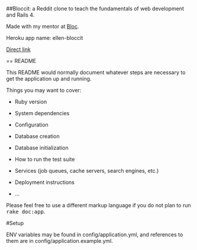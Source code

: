 ##Bloccit: a Reddit clone to teach the fundamentals of web development and Rails 4.

Made with my mentor at [Bloc](http://bloc.io).

Heroku app name: ellen-bloccit

[Direct link](http://ellen-bloccit.herokuapp.com)


== README

This README would normally document whatever steps are necessary to get the
application up and running.

Things you may want to cover:

* Ruby version

* System dependencies

* Configuration

* Database creation

* Database initialization

* How to run the test suite

* Services (job queues, cache servers, search engines, etc.)

* Deployment instructions

* ...


Please feel free to use a different markup language if you do not plan to run
<tt>rake doc:app</tt>.

#Setup

<p>ENV variables may be found in config/application.yml, and references to them are in config/application.example.yml.</p>